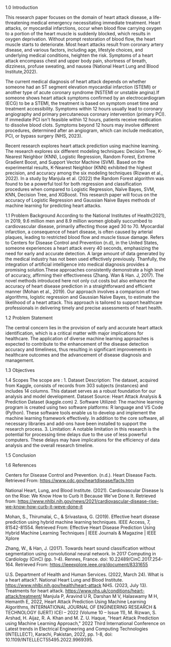 1.0 Introduction
<p>
			This research paper focuses on the domain of heart attack disease, a life-threatening medical emergency necessitating immediate treatment. Heart attacks, or myocardial infarctions, occur when blood flow carrying oxygen to a portion of the heart muscle is suddenly blocked, which results in oxygen deprivation. Without prompt restoration of blood flow, the heart muscle starts to deteriorate. Most heart attacks result from coronary artery disease, and various factors, including age, lifestyle choices, and underlying medical conditions, heighten the risk. Symptoms of a heart attack encompass chest and upper body pain, shortness of breath, dizziness, profuse sweating, and nausea (National Heart Lung and Blood Institute,2022).

The current medical diagnosis of heart attack depends on whether someone had an ST segment elevation myocardial infarction (STEMI) or another type of acute coronary syndrome (NSTEMI or unstable angina).If someone shows heart attack symptoms confirmed by an electrocardiogram (ECG) to be a STEMI, the treatment is based on symptom onset time and treatment accessibility. Symptoms within 12 hours usually lead to coronary angiography and primary percutaneous coronary intervention (primary PCI). If immediate PCI isn't feasible within 12 hours, patients receive medication to dissolve blood clots. Symptoms beyond 12 hours may involve different procedures, determined after an angiogram, which can include medication, PCI, or bypass surgery (NHS, 2023).

Recent research explores heart attack prediction using machine learning. The research explores six different modeling techniques: Decision Tree, K-Nearest Neighbor (KNN), Logistic Regression, Random Forest, Extreme Gradient Boost, and Support Vector Machine (SVM). Based on the experimental results, K-Nearest Neighbor (KNN) exhibited the highest precision, and accuracy among the six modeling techniques (Rizwan et al., 2022). In a study by Manjula et al. (2022) the Random Forest algorithm was found to be a powerful tool for both regression and classification procedures when compared to Logistic Regression, Naïve Bayes, SVM, KNN, Decision Tree, and XGBoost. This research paper will focus on the accuracy of Logistic Regression and Gaussian Naive Bayes methods of machine learning for predicting heart attacks.
</p>

<p>
1.1 Problem Background
According to the National Institutes of Health(2021), in 2019,  9.6 million men and 8.9 million women globally succumbed to cardiovascular disease, primarily affecting those aged 30 to 70. Myocardial infarction, a consequence of heart disease, is often caused by arterial plaques, leading to restricted blood flow and muscle tissue damage. Refers to Centers for Disease Control and Prevention (n.d), in the United States, someone experiences a heart attack every 40 seconds, emphasizing the need for early and accurate detection. A large amount of data generated by the medical industry has not been used effectively previously. Thanfully, the integration of artificial intelligence into medical diagnosis provides a promising solution.These approaches consistently demonstrate a high level of accuracy, affirming their effectiveness (Zhang. Wan & Han. J, 2017). The novel methods introduced here not only cut costs but also enhance the accuracy of heart disease prediction in a straightforward and efficient manner (Mohan et al., 2019). Our approach involves a comparison of two algorithms, logistic regression and Gaussian Naive Bayes, to estimate the likelihood of a heart attack. This approach is tailored to support healthcare professionals in delivering timely and precise assessments of heart health.</p>
<p>
1.2 Problem Statement

The central concern lies in the provision of early and accurate heart attack identification, which is a critical matter with major implications for healthcare. The application of diverse machine learning approaches is expected to contribute to the enhancement of the disease detection accuracy and timeliness, thus resulting in significant improvements in healthcare outcomes and the advancement of disease diagnosis and management.
</p><p>
1.3 Objectives
</p>
1.4 Scopes
The scope are :
1. Dataset Description:
The dataset, acquired from Kaggle, consists of records from 303 subjects (instances) and includes 14 columns. This dataset serves as a robust foundation for our analysis and model development.
Dataset Source: Heart Attack Analysis & Prediction Dataset (kaggle.com)
2. Software Utilized:
The machine learning program is created using two software platforms: R language and VS Code (Python). These software tools enable us to develop and implement the machine learning framework effectively.
In addition to the core software, all necessary libraries and add-ons have been installed to support the research process.
3. Limitation:
A notable limitation in this research is the potential for processing time delays due to the use of less powerful computers. These delays may have implications for the efficiency of data analysis and the overall research timeline.

1.5 Conclusion



1.6 References

Centers for Disease Control and Prevention. (n.d.). Heart Disease Facts. Retrieved From:
https://www.cdc.gov/heartdisease/facts.htm

National Heart, Lung, and Blood Institute. (2021). Cardiovascular Disease Is on the Rise: We Know How to Curb It Because We've Done It. Retrieved from:
https://www.nhlbi.nih.gov/news/2021/cardiovascular-disease-rise-we-know-how-curb-it-weve-done-it

Mohan, S., Thirumalai, C., & Srivastava, G. (2019). Effective heart disease prediction using hybrid machine learning techniques. IEEE Access, 7, 81542-81554. Retrieved From: 
Effective Heart Disease Prediction Using Hybrid Machine Learning Techniques | IEEE Journals & Magazine | IEEE Xplore

Zhang, W., & Han, J. (2017). Towards heart sound classification without segmentation using convolutional neural network. In 2017 Computing in Cardiology (CinC) (pp. 1-4). Rennes, France. doi: 10.22489/CinC.2017.254-164. Retrieved From:
https://ieeexplore.ieee.org/document/8331655

U.S. Department of Health and Human Services. (2022, March 24). What is a heart attack?. National Heart Lung and Blood Institute. https://www.nhlbi.nih.gov/health/heart-attack 
NHS. (2023, July 13). Treatments for heart attack. https://www.nhs.uk/conditions/heart-attack/treatment/ 
Manjula P, Aravind U R, Darshan M V, Halaswamy M H, Hemanth E, 2022, Heart Attack Prediction Using Machine Learning Algorithms, INTERNATIONAL JOURNAL OF ENGINEERING RESEARCH & TECHNOLOGY (IJERT) ICEI – 2022 (Volume 10 – Issue 11),
M. Rizwan, S. Arshad, H. Aijaz, R. A. Khan and M. Z. U. Haque, "Heart Attack Prediction using Machine Learning Approach," 2022 Third International Conference on Latest trends in Electrical Engineering and Computing Technologies (INTELLECT), Karachi, Pakistan, 2022, pp. 1-8, doi: 10.1109/INTELLECT55495.2022.9969395.

